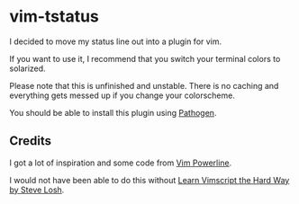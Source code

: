 vim-tstatus
===========

I decided to move my status line out into a plugin for vim.

If you want to use it, I recommend that you switch your terminal colors to solarized.

Please note that this is unfinished and unstable. There is no caching and everything gets messed up if you change your colorscheme.

You should be able to install this plugin using [Pathogen](https://github.com/tpope/vim-pathogen).

Credits
-------

I got a lot of inspiration and some code from [Vim Powerline](https://github.com/Lokaltog/vim-powerline).

I would not have been able to do this without [Learn Vimscript the Hard Way by Steve Losh](http://learnvimscriptthehardway.stevelosh.com/).
